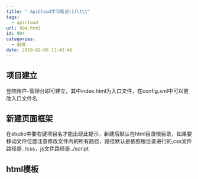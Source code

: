 ```yaml
---
title: " ApiCloud学习笔记(1)\t\t"
tags:
  - apicloud
url: 904.html
id: 904
categories:
  - 前端
date: 2018-02-06 11:43:46
---
```


项目建立
----

登陆账户-管理台即可建立，其中index.html为入口文件，在config.xml中可以更改入口文件名

新建页面框架
------

在studio中要右键项目名才能出现此提示，新建后默认在html目录根目录，如果要移动文件位置注意修改文件内的所有路径，路径默认是依照根目录进行的,css文件路径是../css，js文件路径是../script

html模板
------

<!DOCTYPE html>
  <html>
  <head>
      <meta charset="utf-8">
      <meta name="viewport" content="maximum-scale=1.0,minimum-scale=1.0,user-scalable=0,width=device-width,initial-scale=1.0"/>
      <title>title</title>
      <link rel="stylesheet" type="text/css" href="../css/api.css"/>
      <style>
          body{

          }
      </style>
  </head>
  <body>

  </body>
  <script type="text/javascript" src="../script/api.js"></script>
  <script type="text/javascript">
      apiready = function(){

      };
  </script>
  </html>

head里面添加需要引用的css文件使用<link rel="stylesheet" type="text/css" href="../css/api.css"/>，同时可以在head-style中写当前文件自定义的css body写页面代码，其后引用js文件，并在<script type="text/javascript">? </script>之间写当前文件自定义js脚本 如果使用jq需要自行[下载js文件](http://jquery.com/download/)，放置到script目录，并在需要使用html中添加<script type="text/javascript" src="../../script/jquery-3.3.1.js"></script>，注意相对路径的更改。

html“构造函数”-apiready事件
---------------------

从C++开始用apicloud，感觉这就是个构造函数，每个html文件都要具有apiready = function(){ };，在窗口被创建时会自动调用此函数，当然apiready也是一个事件，只不过写的方式比较另类，其余的事件使用方法见下

事件收发机制
------

### 创建事件和系统事件

类似于信号槽机制？首先看一下apicloud自带的事件列表：[https://docs.apicloud.com/Client-API/api](https://docs.apicloud.com/Client-API/api)，进入后选择Event标签即可。 当然还提供了自定义事件的方法在method标签下的消息事件，具有如下方法： [addEventListener](https://docs.apicloud.com/Client-API/api#2 "添加事件监听")监听事件 [removeEventListener](https://docs.apicloud.com/Client-API/api#38 "移除事件监听")取消监听 [sendEvent](https://docs.apicloud.com/Client-API/api#72 "发送事件")发出一个事件（创建事件） [accessNative](https://docs.apicloud.com/Client-API/api#88 "SuperWebView中js向原生发送消息")这个不太懂也没试 [notification](https://docs.apicloud.com/Client-API/api#65 "弹出通知提示")向用户发出震动、声音提示、灯光闪烁、状态栏消息等通知，以及闹钟功能 [cancelNotification](https://docs.apicloud.com/Client-API/api#69 "取消本应用弹出到状态栏的某个或所有通知")取消通知 创建事件的方法：

api.sendEvent({
    name: 'myEvent',
    extra: {
        key1: 'value1',
        key2: 'value2'
    }
});

extra为关键字，不可以更改，里面的为附带参数可以为多个。name为事件名称，要注意事件名称全局有效，当发出事件后所有监听者都会接收到，而不是类似于Qt信号槽创建了信号不connect不会与任何槽有关联。当然同一个事件名称带不同的参数应该也是可行的。

### 监听事件

无论自定义事件还是系统事件都用一致的监听方法。apiready事件除外。

api.addEventListener({
    name: 'online'
}, function(ret, err) {
    alert('已连接网络');
});

回调函数参数中ret是个json，其内value包含了所有参数，可通过ret.value.key1获取到上面的'value1'值

### 基于事件监听实现底部菜单切换

底部菜单切换后需要头部和中间内容同时切换，看了一些例子都是在实现底部菜单切换处负责了头部和中间内容切换，比如在index.html的body中写了底部，在js中处理点击事件，点击某个页面后将对应的头部和内容show，可以new新的或者设置hidden为false其余为true，同时更改body中不同按钮的class是否具有aui-active。 当然使用事件监听可以只将头部作为显示，也就是说只需要在index中建立一个framesgroup存储头部即可，同时发出事件等待不同的头部自行处理自己的页面显示。

//选择一个页面
    function fnSelectPage(index_id) {
        //转换显示的选中状态
        //获取底部可选项dom
        var eFootLis = $api.domAll('#footer .aui-bar-tab-item');
        for (var i = 0, len = eFootLis.length; i < len; i++) {
            $api.removeCls(eFootLis\[i\], 'aui-active');
        }
        $api.addCls(eFootLis\[index_id\], 'aui-active');
        //显示指定页面
        api.setFrameGroupIndex({
            name: 'group',
            index: index_id
        });
        api.sendEvent({
            name: 'PageChanged',
            extra: {
                page\_index: index\_id,
            }
        });
    }

AUI前端框架
-------

第一次使用，还不太理解，相关的帮助文档：[http://www.auicss.com/](http://www.auicss.com/)，通过css框架实现了常用界面ui的实现，包括布局、按钮、标签、列表等